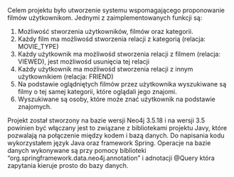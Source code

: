 Celem projektu było utworzenie systemu wspomagającego proponowanie filmów użytkownikom. 
Jednymi z zaimplementowanych funkcji są:
1. Możliwość stworzenia użytkowników, filmów oraz kategorii.
2. Każdy film ma możliwośd stworzenia relacji z kategorią (relacja: MOVIE_TYPE)
3. Każdy użytkownik ma możliwośd stworzenia relacji z filmem (relacja: VIEWED), jest możliwośd usunięcia tej relacji
4. Każdy użytkownik ma możliwośd stworzenia relacji z innym użytkownikiem (relacja: FRIEND)
5. Na podstawie oglądniętych filmów przez użytkownika wyszukiwane są filmy o tej samej kategorii, które oglądali jego znajomi.
6. Wyszukiwane są osoby, które może znać użytkownik na podstawie znajomych. 

Projekt został stworzony na bazie wersji Neo4j 3.5.18 i na wersji 3.5 powinien być włączany jest to związane z bibliotekami projektu Javy, które pozwalają na połączenie między kodem i bazą danych. Do napisania kodu wykorzystałem język Java oraz framework Spring. Operacje na bazie danych wykonywane są przy pomocy biblioteki “org.springframework.data.neo4j.annotation” i adnotacji @Query która zapytania kieruje prosto do bazy danych.
